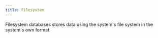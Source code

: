 ```yaml
---
title: Filesystem
---
```

Filesystem databases stores data using the system's file system in the system's own format